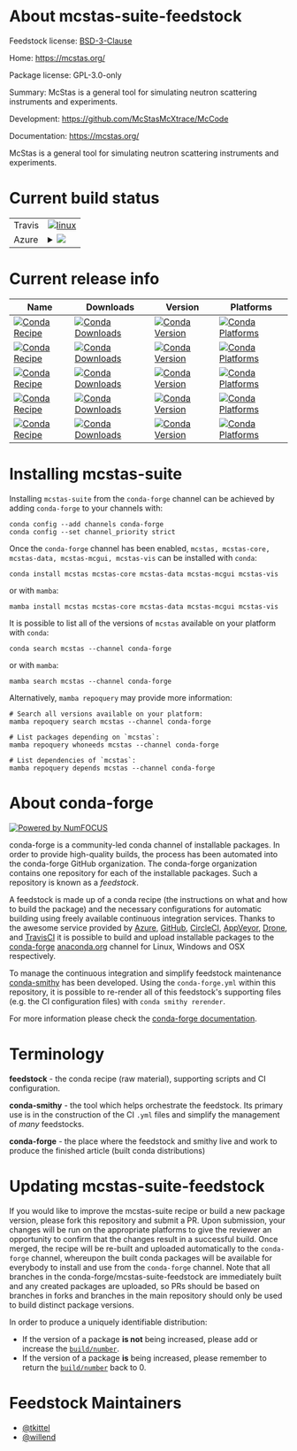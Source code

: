 About mcstas-suite-feedstock
============================

Feedstock license: [BSD-3-Clause](https://github.com/conda-forge/mcstas-suite-feedstock/blob/main/LICENSE.txt)

Home: https://mcstas.org/

Package license: GPL-3.0-only

Summary: McStas is a general tool for simulating neutron scattering instruments and experiments.

Development: https://github.com/McStasMcXtrace/McCode

Documentation: https://mcstas.org/

McStas is a general tool for simulating neutron scattering instruments and
experiments.


Current build status
====================


<table><tr>
    <td>Travis</td>
    <td>
      <a href="https://app.travis-ci.com/conda-forge/mcstas-suite-feedstock">
        <img alt="linux" src="https://img.shields.io/travis/com/conda-forge/mcstas-suite-feedstock/main.svg?label=Linux">
      </a>
    </td>
  </tr>
    
  <tr>
    <td>Azure</td>
    <td>
      <details>
        <summary>
          <a href="https://dev.azure.com/conda-forge/feedstock-builds/_build/latest?definitionId=20860&branchName=main">
            <img src="https://dev.azure.com/conda-forge/feedstock-builds/_apis/build/status/mcstas-suite-feedstock?branchName=main">
          </a>
        </summary>
        <table>
          <thead><tr><th>Variant</th><th>Status</th></tr></thead>
          <tbody><tr>
              <td>linux_64_nodejs18</td>
              <td>
                <a href="https://dev.azure.com/conda-forge/feedstock-builds/_build/latest?definitionId=20860&branchName=main">
                  <img src="https://dev.azure.com/conda-forge/feedstock-builds/_apis/build/status/mcstas-suite-feedstock?branchName=main&jobName=linux&configuration=linux%20linux_64_nodejs18" alt="variant">
                </a>
              </td>
            </tr><tr>
              <td>linux_64_nodejs20</td>
              <td>
                <a href="https://dev.azure.com/conda-forge/feedstock-builds/_build/latest?definitionId=20860&branchName=main">
                  <img src="https://dev.azure.com/conda-forge/feedstock-builds/_apis/build/status/mcstas-suite-feedstock?branchName=main&jobName=linux&configuration=linux%20linux_64_nodejs20" alt="variant">
                </a>
              </td>
            </tr><tr>
              <td>linux_aarch64_nodejs18</td>
              <td>
                <a href="https://dev.azure.com/conda-forge/feedstock-builds/_build/latest?definitionId=20860&branchName=main">
                  <img src="https://dev.azure.com/conda-forge/feedstock-builds/_apis/build/status/mcstas-suite-feedstock?branchName=main&jobName=linux&configuration=linux%20linux_aarch64_nodejs18" alt="variant">
                </a>
              </td>
            </tr><tr>
              <td>linux_aarch64_nodejs20</td>
              <td>
                <a href="https://dev.azure.com/conda-forge/feedstock-builds/_build/latest?definitionId=20860&branchName=main">
                  <img src="https://dev.azure.com/conda-forge/feedstock-builds/_apis/build/status/mcstas-suite-feedstock?branchName=main&jobName=linux&configuration=linux%20linux_aarch64_nodejs20" alt="variant">
                </a>
              </td>
            </tr><tr>
              <td>osx_64_nodejs18</td>
              <td>
                <a href="https://dev.azure.com/conda-forge/feedstock-builds/_build/latest?definitionId=20860&branchName=main">
                  <img src="https://dev.azure.com/conda-forge/feedstock-builds/_apis/build/status/mcstas-suite-feedstock?branchName=main&jobName=osx&configuration=osx%20osx_64_nodejs18" alt="variant">
                </a>
              </td>
            </tr><tr>
              <td>osx_64_nodejs20</td>
              <td>
                <a href="https://dev.azure.com/conda-forge/feedstock-builds/_build/latest?definitionId=20860&branchName=main">
                  <img src="https://dev.azure.com/conda-forge/feedstock-builds/_apis/build/status/mcstas-suite-feedstock?branchName=main&jobName=osx&configuration=osx%20osx_64_nodejs20" alt="variant">
                </a>
              </td>
            </tr><tr>
              <td>osx_arm64_nodejs18</td>
              <td>
                <a href="https://dev.azure.com/conda-forge/feedstock-builds/_build/latest?definitionId=20860&branchName=main">
                  <img src="https://dev.azure.com/conda-forge/feedstock-builds/_apis/build/status/mcstas-suite-feedstock?branchName=main&jobName=osx&configuration=osx%20osx_arm64_nodejs18" alt="variant">
                </a>
              </td>
            </tr><tr>
              <td>osx_arm64_nodejs20</td>
              <td>
                <a href="https://dev.azure.com/conda-forge/feedstock-builds/_build/latest?definitionId=20860&branchName=main">
                  <img src="https://dev.azure.com/conda-forge/feedstock-builds/_apis/build/status/mcstas-suite-feedstock?branchName=main&jobName=osx&configuration=osx%20osx_arm64_nodejs20" alt="variant">
                </a>
              </td>
            </tr><tr>
              <td>win_64_nodejs18</td>
              <td>
                <a href="https://dev.azure.com/conda-forge/feedstock-builds/_build/latest?definitionId=20860&branchName=main">
                  <img src="https://dev.azure.com/conda-forge/feedstock-builds/_apis/build/status/mcstas-suite-feedstock?branchName=main&jobName=win&configuration=win%20win_64_nodejs18" alt="variant">
                </a>
              </td>
            </tr><tr>
              <td>win_64_nodejs20</td>
              <td>
                <a href="https://dev.azure.com/conda-forge/feedstock-builds/_build/latest?definitionId=20860&branchName=main">
                  <img src="https://dev.azure.com/conda-forge/feedstock-builds/_apis/build/status/mcstas-suite-feedstock?branchName=main&jobName=win&configuration=win%20win_64_nodejs20" alt="variant">
                </a>
              </td>
            </tr>
          </tbody>
        </table>
      </details>
    </td>
  </tr>
</table>

Current release info
====================

| Name | Downloads | Version | Platforms |
| --- | --- | --- | --- |
| [![Conda Recipe](https://img.shields.io/badge/recipe-mcstas-green.svg)](https://anaconda.org/conda-forge/mcstas) | [![Conda Downloads](https://img.shields.io/conda/dn/conda-forge/mcstas.svg)](https://anaconda.org/conda-forge/mcstas) | [![Conda Version](https://img.shields.io/conda/vn/conda-forge/mcstas.svg)](https://anaconda.org/conda-forge/mcstas) | [![Conda Platforms](https://img.shields.io/conda/pn/conda-forge/mcstas.svg)](https://anaconda.org/conda-forge/mcstas) |
| [![Conda Recipe](https://img.shields.io/badge/recipe-mcstas--core-green.svg)](https://anaconda.org/conda-forge/mcstas-core) | [![Conda Downloads](https://img.shields.io/conda/dn/conda-forge/mcstas-core.svg)](https://anaconda.org/conda-forge/mcstas-core) | [![Conda Version](https://img.shields.io/conda/vn/conda-forge/mcstas-core.svg)](https://anaconda.org/conda-forge/mcstas-core) | [![Conda Platforms](https://img.shields.io/conda/pn/conda-forge/mcstas-core.svg)](https://anaconda.org/conda-forge/mcstas-core) |
| [![Conda Recipe](https://img.shields.io/badge/recipe-mcstas--data-green.svg)](https://anaconda.org/conda-forge/mcstas-data) | [![Conda Downloads](https://img.shields.io/conda/dn/conda-forge/mcstas-data.svg)](https://anaconda.org/conda-forge/mcstas-data) | [![Conda Version](https://img.shields.io/conda/vn/conda-forge/mcstas-data.svg)](https://anaconda.org/conda-forge/mcstas-data) | [![Conda Platforms](https://img.shields.io/conda/pn/conda-forge/mcstas-data.svg)](https://anaconda.org/conda-forge/mcstas-data) |
| [![Conda Recipe](https://img.shields.io/badge/recipe-mcstas--mcgui-green.svg)](https://anaconda.org/conda-forge/mcstas-mcgui) | [![Conda Downloads](https://img.shields.io/conda/dn/conda-forge/mcstas-mcgui.svg)](https://anaconda.org/conda-forge/mcstas-mcgui) | [![Conda Version](https://img.shields.io/conda/vn/conda-forge/mcstas-mcgui.svg)](https://anaconda.org/conda-forge/mcstas-mcgui) | [![Conda Platforms](https://img.shields.io/conda/pn/conda-forge/mcstas-mcgui.svg)](https://anaconda.org/conda-forge/mcstas-mcgui) |
| [![Conda Recipe](https://img.shields.io/badge/recipe-mcstas--vis-green.svg)](https://anaconda.org/conda-forge/mcstas-vis) | [![Conda Downloads](https://img.shields.io/conda/dn/conda-forge/mcstas-vis.svg)](https://anaconda.org/conda-forge/mcstas-vis) | [![Conda Version](https://img.shields.io/conda/vn/conda-forge/mcstas-vis.svg)](https://anaconda.org/conda-forge/mcstas-vis) | [![Conda Platforms](https://img.shields.io/conda/pn/conda-forge/mcstas-vis.svg)](https://anaconda.org/conda-forge/mcstas-vis) |

Installing mcstas-suite
=======================

Installing `mcstas-suite` from the `conda-forge` channel can be achieved by adding `conda-forge` to your channels with:

```
conda config --add channels conda-forge
conda config --set channel_priority strict
```

Once the `conda-forge` channel has been enabled, `mcstas, mcstas-core, mcstas-data, mcstas-mcgui, mcstas-vis` can be installed with `conda`:

```
conda install mcstas mcstas-core mcstas-data mcstas-mcgui mcstas-vis
```

or with `mamba`:

```
mamba install mcstas mcstas-core mcstas-data mcstas-mcgui mcstas-vis
```

It is possible to list all of the versions of `mcstas` available on your platform with `conda`:

```
conda search mcstas --channel conda-forge
```

or with `mamba`:

```
mamba search mcstas --channel conda-forge
```

Alternatively, `mamba repoquery` may provide more information:

```
# Search all versions available on your platform:
mamba repoquery search mcstas --channel conda-forge

# List packages depending on `mcstas`:
mamba repoquery whoneeds mcstas --channel conda-forge

# List dependencies of `mcstas`:
mamba repoquery depends mcstas --channel conda-forge
```


About conda-forge
=================

[![Powered by
NumFOCUS](https://img.shields.io/badge/powered%20by-NumFOCUS-orange.svg?style=flat&colorA=E1523D&colorB=007D8A)](https://numfocus.org)

conda-forge is a community-led conda channel of installable packages.
In order to provide high-quality builds, the process has been automated into the
conda-forge GitHub organization. The conda-forge organization contains one repository
for each of the installable packages. Such a repository is known as a *feedstock*.

A feedstock is made up of a conda recipe (the instructions on what and how to build
the package) and the necessary configurations for automatic building using freely
available continuous integration services. Thanks to the awesome service provided by
[Azure](https://azure.microsoft.com/en-us/services/devops/), [GitHub](https://github.com/),
[CircleCI](https://circleci.com/), [AppVeyor](https://www.appveyor.com/),
[Drone](https://cloud.drone.io/welcome), and [TravisCI](https://travis-ci.com/)
it is possible to build and upload installable packages to the
[conda-forge](https://anaconda.org/conda-forge) [anaconda.org](https://anaconda.org/)
channel for Linux, Windows and OSX respectively.

To manage the continuous integration and simplify feedstock maintenance
[conda-smithy](https://github.com/conda-forge/conda-smithy) has been developed.
Using the ``conda-forge.yml`` within this repository, it is possible to re-render all of
this feedstock's supporting files (e.g. the CI configuration files) with ``conda smithy rerender``.

For more information please check the [conda-forge documentation](https://conda-forge.org/docs/).

Terminology
===========

**feedstock** - the conda recipe (raw material), supporting scripts and CI configuration.

**conda-smithy** - the tool which helps orchestrate the feedstock.
                   Its primary use is in the construction of the CI ``.yml`` files
                   and simplify the management of *many* feedstocks.

**conda-forge** - the place where the feedstock and smithy live and work to
                  produce the finished article (built conda distributions)


Updating mcstas-suite-feedstock
===============================

If you would like to improve the mcstas-suite recipe or build a new
package version, please fork this repository and submit a PR. Upon submission,
your changes will be run on the appropriate platforms to give the reviewer an
opportunity to confirm that the changes result in a successful build. Once
merged, the recipe will be re-built and uploaded automatically to the
`conda-forge` channel, whereupon the built conda packages will be available for
everybody to install and use from the `conda-forge` channel.
Note that all branches in the conda-forge/mcstas-suite-feedstock are
immediately built and any created packages are uploaded, so PRs should be based
on branches in forks and branches in the main repository should only be used to
build distinct package versions.

In order to produce a uniquely identifiable distribution:
 * If the version of a package **is not** being increased, please add or increase
   the [``build/number``](https://docs.conda.io/projects/conda-build/en/latest/resources/define-metadata.html#build-number-and-string).
 * If the version of a package **is** being increased, please remember to return
   the [``build/number``](https://docs.conda.io/projects/conda-build/en/latest/resources/define-metadata.html#build-number-and-string)
   back to 0.

Feedstock Maintainers
=====================

* [@tkittel](https://github.com/tkittel/)
* [@willend](https://github.com/willend/)

